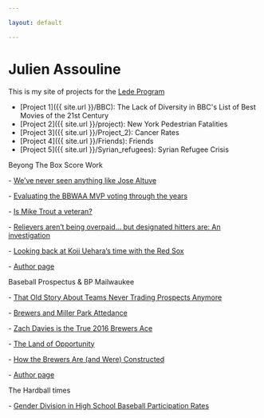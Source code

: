 ```yaml
---

layout: default

---
```


# Julien Assouline

This is my site of projects for the [Lede Program](http://ledeprogram.com)

- [Project 1]({{ site.url }}/BBC): The Lack of Diversity in BBC's List of Best Movies of the 21st Century
- [Project 2]({{ site.url }}/project): New York Pedestrian Fatalities
- [Project 3]({{ site.url }}/Project_2): Cancer Rates
- [Project 4]({{ site.url }}/Friends): Friends
- [Project 5]({{ site.url }}/Syrian_refugees): Syrian Refugee Crisis


Beyong The Box Score Work 

<p> - <a href = "https://www.beyondtheboxscore.com/2017/3/28/15084346/jose-altuve-so-short-but-also-outstanding-david-eckstein-can-eat-it">We’ve never seen anything like Jose Altuve</a> <p>

<p> - <a href = "https://www.beyondtheboxscore.com/2017/2/23/14672334/bbwaa-mvp-voting-valuable-subjectivity-trout-mantle-mays">Evaluating the BBWAA MVP voting through the years</a> <p>

<p> - <a href = "https://www.beyondtheboxscore.com/2017/3/15/14918098/mike-trout-angels-veteran-age-playing-time-mvp">Is Mike Trout a veteran?</a> <p>

<p> - <a href = "https://www.beyondtheboxscore.com/2017/1/11/14214912/relievers-overpaid-designated-hitters-salaries-mlb-free-agents">Relievers aren’t being overpaid… but designated hitters are: An investigation</a> <p>

<p> - <a href = "https://www.beyondtheboxscore.com/2016/12/7/13852008/looking-back-at-koji-uehara-s-time-with-the-red-sox">Looking back at Koji Uehara’s time with the Red Sox</a> <p> 

<p> - <a href = "https://www.sbnation.com/users/Julien%20Assouline/blog"> Author page </a><p>

Baseball Prospectus & BP Mailwaukee 

<p> - <a href = "http://www.baseballprospectus.com/article.php?articleid=30272"> That Old Story About Teams Never Trading Prospects Anymore </a> <p>

<p> - <a href = "http://milwaukee.locals.baseballprospectus.com/2016/09/22/brewers-and-miller-park-attendance/"> Brewers and Miller Park Attedance </a><p>

<p> - <a href = "http://milwaukee.locals.baseballprospectus.com/2016/09/29/zach-davies-is-the-true-2016-brewers-ace/"> Zach Davies is the True 2016 Brewers Ace </a> <p>

<p> - <a href = "http://milwaukee.locals.baseballprospectus.com/2016/10/13/the-land-of-opportunity/"> The Land of Opportunity </a> <p>

<p> - <a href = "http://milwaukee.locals.baseballprospectus.com/2016/11/03/how-the-brewers-are-and-were-constructed/"> How the Brewers Are (and Were) Constructed </a> <p>

<p> - <a href = "http://milwaukee.locals.baseballprospectus.com/author/jassouline/"> Author page </a><p>

The Hardball times

<p> - <a href = "http://www.fangraphs.com/tht/gender-division-in-high-school-baseball-participation-rates/"> Gender Division in High School Baseball Participation Rates </a><p>
